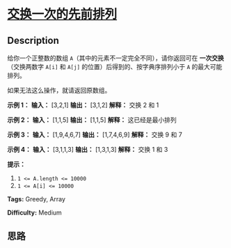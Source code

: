 # [交换一次的先前排列][title]

## Description

给你一个正整数的数组 `A`（其中的元素不一定完全不同），请你返回可在  **一次交换** （交换两数字 `A[i]` 和 `A[j]`
的位置）后得到的、按字典序排列小于 `A` 的最大可能排列。

如果无法这么操作，就请返回原数组。



**示例 1：**
            **输入：** [3,2,1]    **输出：** [3,1,2]    **解释：**    交换 2 和 1    



**示例 2：**
            **输入：** [1,1,5]    **输出：** [1,1,5]    **解释：**    这已经是最小排列    



**示例 3：**
            **输入：** [1,9,4,6,7]    **输出：** [1,7,4,6,9]    **解释：**    交换 9 和 7    



**示例  4：**
            **输入：** [3,1,1,3]    **输出：** [1,3,1,3]    **解释：** 交换 1 和 3    



**提示：**

  1. `1 <= A.length <= 10000`
  2. `1 <= A[i] <= 10000`


**Tags:** Greedy, Array

**Difficulty:** Medium

## 思路

[title]: https://leetcode-cn.com/problems/previous-permutation-with-one-swap

